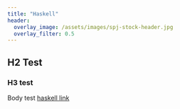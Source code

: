 ```yaml
---
title: "Haskell"
header:
  overlay_image: /assets/images/spj-stock-header.jpg 
  overlay_filter: 0.5
---
```


## H2 Test


### H3 test

Body test [haskell link](https://www.haskell.org/)
